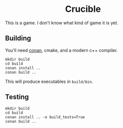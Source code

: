 <div align="center">
    <h1>Crucible</h1>
</div>

This is a game. I don't know what kind of game it is yet.

## Building

You'll need [conan](https://conan.io/), cmake, and a modern c++ compiler.

```
mkdir build
cd build
conan install ..
conan build ..
```

This will produce executables in `build/bin`.

## Testing

```
mkdir build
cd build
conan install .. -o build_tests=True
conan build ..
```